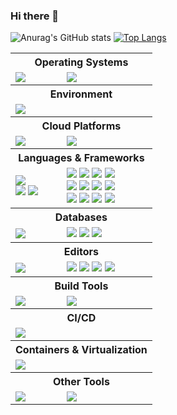 ### Hi there 👋
<!--
**i-mamo/i-mamo** is a ✨ _special_ ✨ repository because its `README.md` (this file) appears on your GitHub profile.

Here are some ideas to get you started:

- 🔭 I’m currently working on ...
- 🌱 I’m currently learning ...
- 👯 I’m looking to collaborate on ...
- 🤔 I’m looking for help with ...
- 💬 Ask me about ...
- 📫 How to reach me: ...
- 😄 Pronouns: ...
- ⚡ Fun fact: ...
-->
![Anurag's GitHub stats](https://github-readme-stats.vercel.app/api?username=i-mamo&show_icons=true&theme=tokyonight)
[![Top Langs](https://github-readme-stats.vercel.app/api/top-langs/?username=i-mamo&theme=tokyonight&layout=compact&langs_count=8)](https://github.com/anuraghazra/github-readme-stats)


<table>
      <tr>
        <th colspan="2">Operating Systems</th>
    </tr>
    <tr>
        <td>
            <img src="https://img.shields.io/badge/-macOS-000000.svg?logo=apple&style=flat">
        </td>
        <td>
            <img src="https://img.shields.io/badge/-Linux-FCC624.svg?logo=linux&style=flat">
        </td>
    </tr>
    <tr>
        <th colspan="2">Environment</th>
    </tr>
    <tr>
        <td>
            <img src="https://img.shields.io/badge/-zsh-555.svg?logo=&style=flat">
        </td>
        <td>
        </td>
    </tr>
     <tr>
        <th colspan="2">Cloud Platforms</th>
    </tr>
    <tr>
        <td>
            <img src="https://img.shields.io/badge/-AWS-232F3E.svg?logo=amazon-aws&style=flat">
        </td>
        <td>
            <img src="https://img.shields.io/badge/-Google%20Cloud%20Platform-4285F4.svg?logo=google-cloud&style=flat">
        </td>
    </tr>
    <tr>
        <th colspan="2">Languages & Frameworks</th>
    </tr>
    <tr>
        <td>
            <img src="https://img.shields.io/badge/-React-019733.svg?logo=react&style=flat">
            <br/>
            <img src="https://img.shields.io/badge/-TypeScript-007ACC.svg?logo=typescript&style=flat">
            <img src="https://img.shields.io/badge/-SCSS-CC6699.svg?logo=sass&style=flat">
        </td>
        <td>
            <img src="https://img.shields.io/badge/-HTML-E34F26.svg?logo=html5&style=flat">
            <img src="https://img.shields.io/badge/-CSS-1572B6.svg?logo=css3&style=flat">
            <img src="https://img.shields.io/badge/-JavaScript-F7DF1E.svg?logo=javascript&style=flat">
            <img src="https://img.shields.io/badge/-Node.js-339933.svg?logo=node.js&style=flat">
            <br/>
            <img src="https://img.shields.io/badge/-Next.js-000000.svg?logo=next.js&style=flat">
            <img src="https://img.shields.io/badge/-NestJS-E0234E.svg?logo=nestjs&style=flat">
            <img src="https://img.shields.io/badge/-Kotlin-7F52FF.svg?logo=kotlin&style=flat">
            <img src="https://img.shields.io/badge/-Swift-FA7343.svg?logo=swift&style=flat">
            <br/>
            <img src="https://img.shields.io/badge/-Go-00ADD8.svg?logo=go&style=flat">
            <img src="https://img.shields.io/badge/-Python-3776AB.svg?logo=python&style=flat">
            <img src="https://img.shields.io/badge/-C%23-239120.svg?logo=c-sharp&style=flat">
            <img src="https://img.shields.io/badge/-Rust-000000.svg?logo=rust&style=flat">
        </td>
    </tr>
    <tr>
        <th colspan="2">Databases</th>
    </tr>
    <tr>
        <td>
            <img src="https://img.shields.io/badge/-MySQL-000000.svg?logo=mysql&style=flat">
        </td>
        <td>
            <img src="https://img.shields.io/badge/-PostgreSQL-555.svg?logo=postgresql&style=flat">
            <img src="https://img.shields.io/badge/-DynamoDB-4053D6.svg?logo=amazon-dynamodb&style=flat">
            <img src="https://img.shields.io/badge/-Redis-DC382D.svg?logo=redis&style=flat">
        </td>
    </tr>
    <tr>
        <th colspan="2">Editors</th>
    </tr>
    <tr>
        <td>
            <img src="https://img.shields.io/badge/-Visual%20Studio%20Code-007ACC.svg?logo=visual-studio-code&style=flat">
        </td>
        <td>
            <img src="https://img.shields.io/badge/-Xcode-EEE.svg?logo=xcode&style=flat">
            <img src="https://img.shields.io/badge/-Android%20Studio-3DDC84.svg?logo=android-studio&style=flat">
            <img src="https://img.shields.io/badge/-intellij%20IDEA-000.svg?logo=intellij-idea&style=flat">
            <img src="https://img.shields.io/badge/-Unity-000000.svg?logo=unity&style=flat">
        </td>
    </tr>
    <tr>
        <th colspan="2">Build Tools</th>
    </tr>
    <tr>
        <td>
            <img src="https://img.shields.io/badge/-Vite-646CFF.svg?logo=vite&style=flat">
        </td>
        <td>
            <img src="https://img.shields.io/badge/-Webpack-8DD6F9.svg?logo=webpack&style=flat">
        </td>
    </tr>
    <tr>
        <th colspan="2">CI/CD</th>
    </tr>
    <tr>
        <td>
             <img src="https://img.shields.io/badge/-AWS%20CodePipeline-2E73B8.svg?logo=amazon-aws&style=flat">
        </td>
        <td>
<!--             <img src="https://img.shields.io/badge/-GitHub%20Actions-2088FF.svg?logo=github-actions&style=flat">
            <img src="https://img.shields.io/badge/-CircleCI-343434.svg?logo=circleci&style=flat">
            <img src="https://img.shields.io/badge/-Jenkins-D24939.svg?logo=jenkins&style=flat"> -->
        </td>
    </tr>
    <tr>
        <th colspan="2">Containers & Virtualization</th>
    </tr>
    <tr>
        <td>
            <img src="https://img.shields.io/badge/-Docker-2496ED.svg?logo=docker&style=flat">
        </td>
        <td>
<!--             <img src="https://img.shields.io/badge/-Kubernetes-326CE5.svg?logo=kubernetes&style=flat"> -->
        </td>
    </tr>
    <tr>
        <th colspan="2">Other Tools</th>
    </tr>
    <tr>
        <td>
            <img src="https://img.shields.io/badge/-GitHub-181717.svg?logo=github&style=flat">
        </td>
        <td>
            <img src="https://img.shields.io/badge/-Postman-FF6C37.svg?logo=postman&style=flat">
        </td>
    </tr>
</table>



